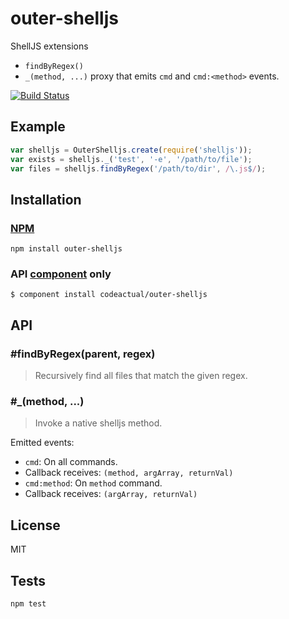 # outer-shelljs

ShellJS extensions

* `findByRegex()`
* `_(method, ...)` proxy that emits `cmd` and `cmd:<method>` events.

[![Build Status](https://travis-ci.org/codeactual/outer-shelljs.png)](https://travis-ci.org/codeactual/outer-shelljs)

## Example

```js
var shelljs = OuterShelljs.create(require('shelljs'));
var exists = shelljs._('test', '-e', '/path/to/file');
var files = shelljs.findByRegex('/path/to/dir', /\.js$/);
```

## Installation

### [NPM](https://npmjs.org/package/outer-shelljs)

    npm install outer-shelljs

### API [component](https://github.com/component/component) only

    $ component install codeactual/outer-shelljs

## API

### #findByRegex(parent, regex)

> Recursively find all files that match the given regex.

### #_(method, ...)

> Invoke a native shelljs method.

Emitted events:

* `cmd`: On all commands.
 * Callback receives: `(method, argArray, returnVal)`
* `cmd:method`: On `method` command.
 * Callback receives: `(argArray, returnVal)`

## License

  MIT

## Tests

    npm test
